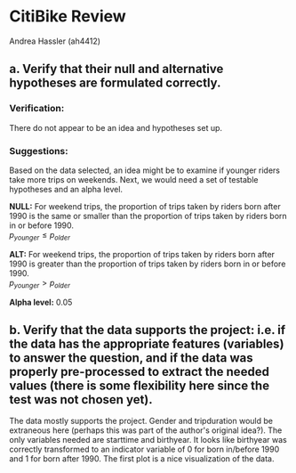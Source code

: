 # CitiBike Review
Andrea Hassler (ah4412)  

## a. Verify that their null and alternative hypotheses are formulated correctly.
### Verification:
There do not appear to be an idea and hypotheses set up.  
### Suggestions: 
Based on the data selected, an idea might be to examine if younger riders take more trips on weekends. Next, we would need a set of testable hypotheses and an alpha level.  

**NULL:** For weekend trips, the proportion of trips taken by riders born after 1990 is the same or smaller than the proportion of trips taken by riders born in or before 1990.  
$p_{younger} \leq p_{older}$

**ALT:** For weekend trips, the proportion of trips taken by riders born after 1990 is greater than the proportion of trips taken by riders born in or before 1990.  
$p_{younger} > p_{older}$

**Alpha level:** 0.05

## b. Verify that the data supports the project: i.e. if the data has the appropriate features (variables) to answer the question, and if the data was properly pre-processed to extract the needed values (there is some flexibility here since the test was not chosen yet).

The data mostly supports the project. Gender and tripduration would be extraneous here (perhaps this was part of the author's original idea?). The only variables needed are starttime and birthyear. It looks like birthyear was correctly transformed to an indicator variable of 0 for born in/before 1990 and 1 for born after 1990. The first plot is a nice visualization of the data.



